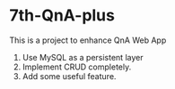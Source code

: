 # 7th-QnA-plus
This is a project to enhance QnA Web App

1. Use MySQL as a persistent layer
2. Implement CRUD completely.
3. Add some useful feature.